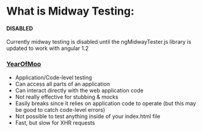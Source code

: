 # What is Midway Testing:

#### DISABLED

Currently midway testing is disabled until the ngMidwayTester.js library is updated to work with angular 1.2


### [YearOfMoo](http://www.yearofmoo.com/2013/01/full-spectrum-testing-with-angularjs-and-karma.html)

* Application/Code-level testing
* Can access all parts of an application
* Can interact directly with the web application code
* Not really effective for stubbing & mocks
* Easily breaks since it relies on application code to operate (but this may be good to catch code-level errors)
* Not possible to test anything inside of your index.html file
* Fast, but slow for XHR requests